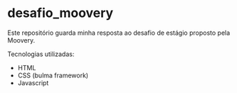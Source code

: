 # desafio_moovery

Este repositório guarda minha resposta ao desafio de estágio proposto pela Moovery.

Tecnologias utilizadas:
- HTML
- CSS (bulma framework)
- Javascript
